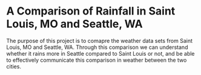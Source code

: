 # A Comparison of Rainfall in Saint Louis, MO and Seattle, WA

The purpose of this project is to comapre the weather data sets from Saint Louis, MO and Seattle, WA. Through this comparison we can understand whether it rains more in Seattle compared to Saint Louis or not, and be able to effectively communicate this comparison in weather between the two cities. 
